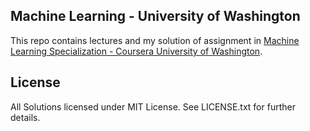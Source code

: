 Machine Learning - University of Washington
---

This repo contains lectures and my solution of assignment in [Machine Learning Specialization - Coursera University of Washington](https://www.coursera.org/specializations/machine-learning).


## License

All Solutions licensed under MIT License. See LICENSE.txt for further details.
